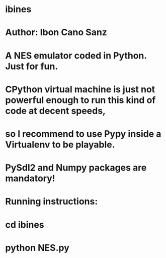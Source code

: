# ibines

# Author: Ibon Cano Sanz

# A NES emulator coded in Python. Just for fun.

# CPython virtual machine is just not powerful enough to run this kind of code at decent speeds,
# so I recommend to use Pypy inside a Virtualenv to be playable. 

# PySdl2 and Numpy packages are mandatory!


# Running instructions:

# cd ibines
# python NES.py


